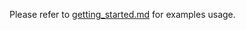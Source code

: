 Please refer to [getting_started.md][link-getting_started] for examples usage.



<!--
Link
-->

[link-getting_started]: https://github.com/Wiznet/RP2040-HAT-FREERTOS-C/blob/main/getting_started.md
